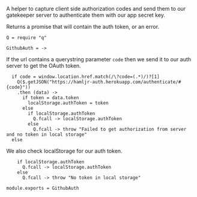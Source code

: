 A helper to capture client side authorization codes and send them to our gatekeeper
server to authenticate them with our app secret key.

Returns a promise that will contain the auth token, or an error.

    Q = require "q"

    GithubAuth = ->

If the url contains a querystring parameter `code` then we send it to our auth
server to get the OAuth token.

      if code = window.location.href.match(/\?code=(.*)/)?[1]
        Q($.getJSON("https://hamljr-auth.herokuapp.com/authenticate/#{code}"))
        .then (data) ->
          if token = data.token
            localStorage.authToken = token
          else
            if localStorage.authToken
              Q.fcall -> localStorage.authToken
            else
              Q.fcall -> throw "Failed to get authorization from server and no token in local storage"
      else

We also check localStorage for our auth token.

        if localStorage.authToken
          Q.fcall -> localStorage.authToken
        else
          Q.fcall -> throw "No token in local storage"

    module.exports = GithubAuth
